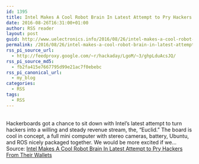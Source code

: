 ```yaml
---
id: 1395
title: Intel Makes A Cool Robot Brain In Latest Attempt to Pry Hackers From Their Wallets
date: 2016-08-26T16:31:00+01:00
author: RSS reader
layout: post
guid: http://www.uelectronics.info/2016/08/26/intel-makes-a-cool-robot-brain-in-latest-attempt-to-pry-hackers-from-their-wallets/
permalink: /2016/08/26/intel-makes-a-cool-robot-brain-in-latest-attempt-to-pry-hackers-from-their-wallets/
rss_pi_source_url:
  - http://feedproxy.google.com/~r/hackaday/LgoM/~3/ghpLduAcsJQ/
rss_pi_source_md5:
  - fb2fa415e7667795d99e21ac7f0ebebc
rss_pi_canonical_url:
  - my_blog
categories:
  - RSS
tags:
  - RSS
---
```

&#013;  
Hackerboards got a chance to sit down with Intel’s latest attempt to turn hackers into a willing and steady revenue stream, the, “Euclid.” The board is cool in concept, a full mini computer with stereo cameras, battery, Ubuntu, and ROS nicely packaged together. We would be more excited if we…&#013;  
Source: <a href="http://feedproxy.google.com/~r/hackaday/LgoM/~3/ghpLduAcsJQ/" target="_blank">Intel Makes A Cool Robot Brain In Latest Attempt to Pry Hackers From Their Wallets</a>